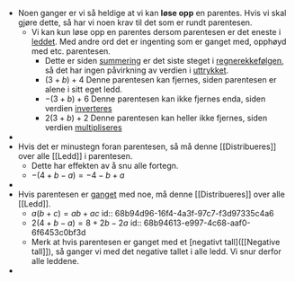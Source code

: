 - Noen ganger er vi så heldige at vi kan **løse opp** en parentes. Hvis vi skal gjøre dette, så har vi noen krav til det som er rundt parentesen.
	- Vi kan kun løse opp en parentes dersom parentesen er det eneste i [leddet]([[Ledd]]). Med andre ord det er ingenting som er ganget med, opphøyd med etc. parentesen.
		- Dette er siden [summering]([[Summering]]) er det siste steget i [regnerekkefølgen]([[Regnerekkefølge]]), så det har ingen påvirkning av verdien i [uttrykket]([[Uttrykk]]).
		- $(3+b)+4$ Denne parentesen kan fjernes, siden parentesen er alene i sitt eget ledd.
		- $-(3+b)+6$ Denne parentesen kan ikke fjernes enda, siden verdien [inverteres]([[Invers]])
		- $2(3+b)+2$ Denne parentesen kan heller ikke fjernes, siden verdien [multipliseres]([[Multiplikasjon]])
-
- Hvis det er minustegn foran parentesen, så må denne [[Distribueres]] over alle [[Ledd]] i parentesen.
	- Dette har effekten av å snu alle fortegn.
	- $-(4+b-a)=-4-b+a$
-
- Hvis parentesen er [ganget]([[Multiplikasjon]]) med noe, må denne [[Distribueres]] over alle [[Ledd]].
	- $a(b+c)=ab+ac$
	  id:: 68b94d96-16f4-4a3f-97c7-f3d97335c4a6
	- $2(4+b-a)=8+2b-2a$
	  id:: 68b94613-e997-4c68-aaf0-6f6453c0bf3d
	- Merk at hvis parentesen er ganget med et [negativt tall]([[Negative tall]]), så ganger vi med det negative tallet i alle ledd. Vi snur derfor alle leddene.
-